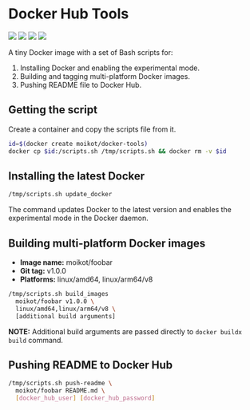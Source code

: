 # Docker Hub Tools
[![](https://img.shields.io/github/license/moikot/docker-tools)](https://github.com/moikot/docker-tools/blob/master/Dockerfile "License")
[![](https://img.shields.io/docker/cloud/build/moikot/docker-tools)](https://hub.docker.com/r/moikot/docker-tools/builds "Build")
[![](https://images.microbadger.com/badges/image/moikot/docker-tools.svg)](https://hub.docker.com/r/moikot/docker-tools/tags "Image Tags")
[![](https://images.microbadger.com/badges/commit/moikot/docker-tools.svg)](https://github.com/moikot/docker-tools/blob/master/Dockerfile "Dockerfile")

A tiny Docker image with a set of Bash scripts for:
1. Installing Docker and enabling the experimental mode.
1. Building and tagging multi-platform Docker images.
3. Pushing README file to Docker Hub.

## Getting the script

Create a container and copy the scripts file from it.

```bash
id=$(docker create moikot/docker-tools)
docker cp $id:/scripts.sh /tmp/scripts.sh && docker rm -v $id
```

## Installing the latest Docker

```bash
/tmp/scripts.sh update_docker
```

The command updates Docker to the latest version and enables the experimental mode in the Docker daemon.

## Building multi-platform Docker images

* **Image name:** moikot/foobar
* **Git tag:** v1.0.0
* **Platforms:** linux/amd64, linux/arm64/v8

```bash
/tmp/scripts.sh build_images
  moikot/foobar v1.0.0 \
  linux/amd64,linux/arm64/v8 \
  [additional build arguments]
```

**NOTE:** Additional build arguments are passed directly to `docker buildx build` command.

## Pushing README to Docker Hub

```bash
/tmp/scripts.sh push-readme \
  moikot/foobar README.md \
  [docker_hub_user] [docker_hub_password]
```
